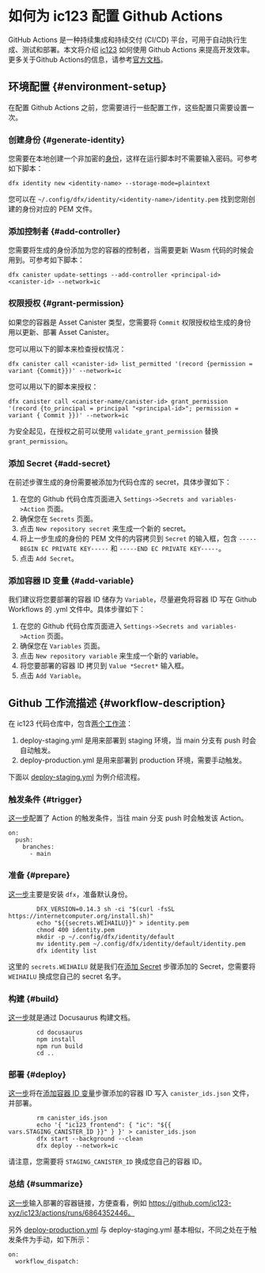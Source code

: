 # 如何为 ic123 配置 Github Actions

GitHub Actions 是一种持续集成和持续交付 (CI/CD) 平台，可用于自动执行生成、测试和部署。本文将介绍 [ic123](https://github.com/ic123-xyz/ic123) 如何使用 Github Actions 来提高开发效率。更多关于Github Actions的信息，请参考[官方文档](https://docs.github.com/zh/actions/learn-github-actions/understanding-github-actions)。

## 环境配置 {#environment-setup}

在配置 Github Actions 之前，您需要进行一些配置工作，这些配置只需要设置一次。

### 创建身份 {#generate-identity}

您需要在本地创建一个非加密的[身份](https://ic123.xyz/docs/getting-started/ic-glossary/#identity)，这样在运行脚本时不需要输入密码。可参考如下脚本：

```
dfx identity new <identity-name> --storage-mode=plaintext
```

您可以在 `~/.config/dfx/identity/<identity-name>/identity.pem` 找到您刚创建的身份对应的 PEM 文件。

### 添加控制者 {#add-controller}

您需要将生成的身份添加为您的容器的控制者，当需要更新 Wasm 代码的时候会用到。可参考如下脚本：

```
dfx canister update-settings --add-controller <principal-id> <canister-id> --network=ic
```

### 权限授权 {#grant-permission}

如果您的容器是 Asset Canister 类型，您需要将 `Commit` 权限授权给生成的身份用以更新、部署 Asset Canister。

您可以用以下的脚本来检查授权情况：

```
dfx canister call <canister-id> list_permitted '(record {permission = variant {Commit}})' --network=ic
```

您可以用以下的脚本来授权：

```
dfx canister call <canister-name/canister-id> grant_permission '(record {to_principal = principal "<principal-id>"; permission = variant { Commit }})' --network=ic
```

为安全起见，在授权之前可以使用 `validate_grant_permission` 替换 `grant_permission`。

### 添加 Secret {#add-secret}

在前述步骤生成的身份需要被添加为代码仓库的 secret，具体步骤如下：
1. 在您的 Github 代码仓库页面进入 `Settings->Secrets and variables->Action` 页面。
2. 确保您在 `Secrets` 页面。
3. 点击 `New repository secret` 来生成一个新的 secret。
4. 将上一步生成的身份的 PEM 文件的内容拷贝到 `Secret` 的输入框，包含 `-----BEGIN EC PRIVATE KEY-----` 和 `-----END EC PRIVATE KEY-----`。
5. 点击 `Add Secret`。

### 添加容器 ID 变量 {#add-variable}

我们建议将您要部署的容器 ID 储存为 `Variable`，尽量避免将容器 ID 写在 Github Workflows 的 .yml 文件中。具体步骤如下：
1. 在您的 Github 代码仓库页面进入 `Settings->Secrets and variables->Action` 页面。
2. 确保您在 `Variables` 页面。
3. 点击 `New repository variable` 来生成一个新的 variable。
4. 将您要部署的容器 ID 拷贝到 `Value *Secret*` 输入框。
5. 点击 `Add Variable`。

## Github 工作流描述 {#workflow-description}

在 ic123 代码仓库中，包含[两个工作流](https://github.com/ic123-xyz/ic123/tree/main/.github/workflows)：
1. deploy-staging.yml 是用来部署到 staging 环境，当 main 分支有 push 时会自动触发。
2. deploy-production.yml 是用来部署到 production 环境，需要手动触发。

下面以 [deploy-staging.yml](https://github.com/ic123-xyz/ic123/blob/main/.github/workflows/deploy-staging.yml) 为例介绍流程。

### 触发条件 {#trigger}

[这一步](https://github.com/ic123-xyz/ic123/blob/main/.github/workflows/deploy-staging.yml#L4)配置了 Action 的触发条件，当往 main 分支 push 时会触发该 Action。

```
on:
  push:
    branches:
      - main
```

### 准备 {#prepare}

[这一步](https://github.com/ic123-xyz/ic123/blob/main/.github/workflows/deploy-staging.yml#L23)主要是安装 `dfx`，准备默认身份。

```
        DFX_VERSION=0.14.3 sh -ci "$(curl -fsSL https://internetcomputer.org/install.sh)"
        echo "${{secrets.WEIHAILU}}" > identity.pem
        chmod 400 identity.pem
        mkdir -p ~/.config/dfx/identity/default
        mv identity.pem ~/.config/dfx/identity/default/identity.pem
        dfx identity list
```

这里的 `secrets.WEIHAILU` 就是我们在[添加 Secret](#add-secret) 步骤添加的 Secret，您需要将 `WEIHAILU` 换成您自己的 secret 名字。

### 构建 {#build}

[这一步](https://github.com/ic123-xyz/ic123/blob/main/.github/workflows/deploy-staging.yml#L34)就是通过 Docusaurus 构建文档。

```
        cd docusaurus
        npm install
        npm run build
        cd ..
```

### 部署 {#deploy}

[这一步](https://github.com/ic123-xyz/ic123/blob/main/.github/workflows/deploy-staging.yml#L40)将在[添加容器 ID 变量](#add-variable)步骤添加的容器 ID 写入 `canister_ids.json` 文件，并部署。

```
        rm canister_ids.json
        echo '{ "ic123_frontend": { "ic": "${{ vars.STAGING_CANISTER_ID }}" } }' > canister_ids.json
        dfx start --background --clean
        dfx deploy --network=ic
```

请注意，您需要将 `STAGING_CANISTER_ID` 换成您自己的容器 ID。

### 总结 {#summarize}

[这一步](https://github.com/ic123-xyz/ic123/blob/main/.github/workflows/deploy-staging.yml#L46)输入部署的容器链接，方便查看，例如 https://github.com/ic123-xyz/ic123/actions/runs/6864352446。


另外 [deploy-production.yml](https://github.com/ic123-xyz/ic123/blob/main/.github/workflows/deploy-production.yml) 与 deploy-staging.yml 基本相似，不同之处在于触发条件为手动，如下所示：

```
on: 
  workflow_dispatch:
```
